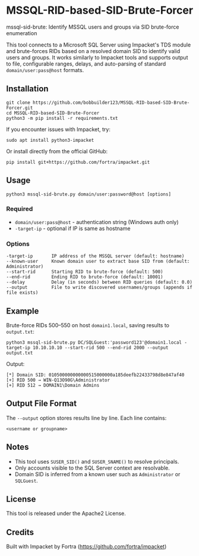 # MSSQL-RID-based-SID-Brute-Forcer

mssql-sid-brute: Identify MSSQL users and groups via SID brute-force enumeration

This tool connects to a Microsoft SQL Server using Impacket's TDS module and brute-forces RIDs based on a resolved domain SID to identify valid users and groups. It works similarly to Impacket tools and supports output to file, configurable ranges, delays, and auto-parsing of standard `domain/user:pass@host` formats.

## Installation

```
git clone https://github.com/bobbuilder123/MSSQL-RID-based-SID-Brute-Forcer.git
cd MSSQL-RID-based-SID-Brute-Forcer
python3 -m pip install -r requirements.txt
```

If you encounter issues with Impacket, try:

```
sudo apt install python3-impacket
```

Or install directly from the official GitHub:

```
pip install git+https://github.com/fortra/impacket.git
```

## Usage

```
python3 mssql-sid-brute.py domain/user:password@host [options]
```

### Required
- `domain/user:pass@host` - authentication string (Windows auth only)
- `-target-ip` - optional if IP is same as hostname

### Options

```
-target-ip       IP address of the MSSQL server (default: hostname)
--known-user     Known domain user to extract base SID from (default: Administrator)
--start-rid      Starting RID to brute-force (default: 500)
--end-rid        Ending RID to brute-force (default: 10001)
--delay          Delay (in seconds) between RID queries (default: 0.0)
--output         File to write discovered usernames/groups (appends if file exists)
```

## Example

Brute-force RIDs 500–550 on host `domain1.local`, saving results to `output.txt`:

```
python3 mssql-sid-brute.py DC/SQLGuest:'password123'@domain1.local -target-ip 10.10.10.10 --start-rid 500 --end-rid 2000 --output output.txt
```

Output:
```
[*] Domain SID: 010500000000000515000000a185deefb22433798d8e847af40
[+] RID 500 → WIN-Q13O90G\Administrator
[+] RID 512 → DOMAIN1\Domain Admins
```

## Output File Format

The `--output` option stores results line by line. Each line contains:

```
<username or groupname>
```

## Notes
- This tool uses `SUSER_SID()` and `SUSER_SNAME()` to resolve principals.
- Only accounts visible to the SQL Server context are resolvable.
- Domain SID is inferred from a known user such as `Administrator` or `SQLGuest`.

## License

This tool is released under the Apache2 License.

## Credits

Built with Impacket by Fortra (https://github.com/fortra/impacket)